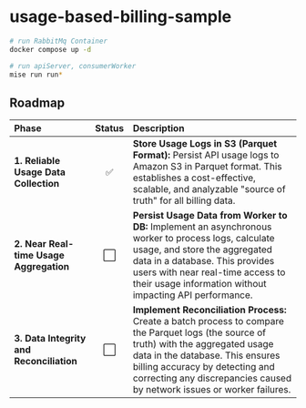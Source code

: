 # usage-based-billing-sample

```sh
# run RabbitMq Container
docker compose up -d

# run apiServer, consumerWorker
mise run run*
```

## Roadmap

| Phase | Status | Description |
| :--- | :---: | :--- |
| **1. Reliable Usage Data Collection** | ✅ | **Store Usage Logs in S3 (Parquet Format):** Persist API usage logs to Amazon S3 in Parquet format. This establishes a cost-effective, scalable, and analyzable "source of truth" for all billing data. |
| **2. Near Real-time Usage Aggregation** | ⬜️ | **Persist Usage Data from Worker to DB:** Implement an asynchronous worker to process logs, calculate usage, and store the aggregated data in a database. This provides users with near real-time access to their usage information without impacting API performance. |
| **3. Data Integrity and Reconciliation** | ⬜️ | **Implement Reconciliation Process:** Create a batch process to compare the Parquet logs (the source of truth) with the aggregated usage data in the database. This ensures billing accuracy by detecting and correcting any discrepancies caused by network issues or worker failures. |

